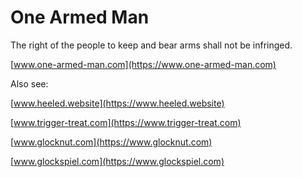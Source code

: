 # One Armed Man

The right of the people to keep and bear arms shall not be infringed.

[www.one-armed-man.com](https://www.one-armed-man.com)

Also see:

[www.heeled.website](https://www.heeled.website)

[www.trigger-treat.com](https://www.trigger-treat.com)

[www.glocknut.com](https://www.glocknut.com)

[www.glockspiel.com](https://www.glockspiel.com)
